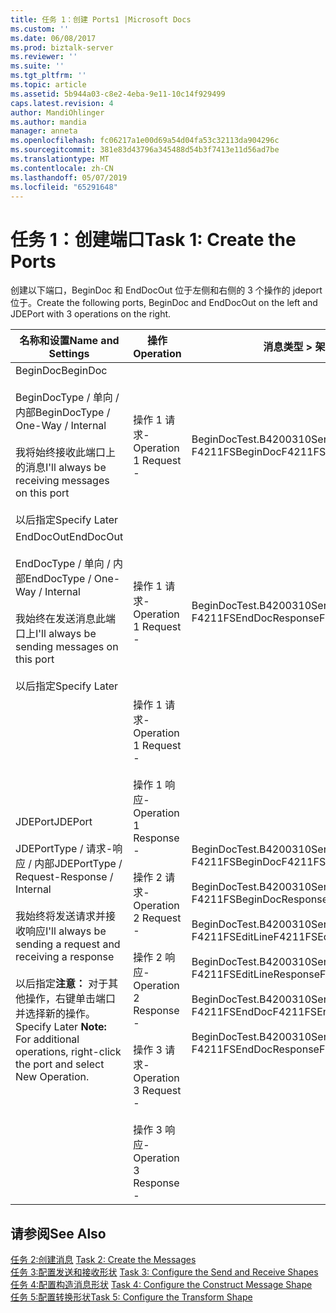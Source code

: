 ```yaml
---
title: 任务 1：创建 Ports1 |Microsoft Docs
ms.custom: ''
ms.date: 06/08/2017
ms.prod: biztalk-server
ms.reviewer: ''
ms.suite: ''
ms.tgt_pltfrm: ''
ms.topic: article
ms.assetid: 5b944a03-c8e2-4eba-9e11-10c14f929499
caps.latest.revision: 4
author: MandiOhlinger
ms.author: mandia
manager: anneta
ms.openlocfilehash: fc06217a1e00d69a54d04fa53c32113da904296c
ms.sourcegitcommit: 381e83d43796a345488d54b3f7413e11d56ad7be
ms.translationtype: MT
ms.contentlocale: zh-CN
ms.lasthandoff: 05/07/2019
ms.locfileid: "65291648"
---
```

# <a name="task-1-create-the-ports"></a><span data-ttu-id="9f35d-102">任务 1：创建端口</span><span class="sxs-lookup"><span data-stu-id="9f35d-102">Task 1: Create the Ports</span></span>
<span data-ttu-id="9f35d-103">创建以下端口，BeginDoc 和 EndDocOut 位于左侧和右侧的 3 个操作的 jdeport 位于。</span><span class="sxs-lookup"><span data-stu-id="9f35d-103">Create the following ports, BeginDoc and EndDocOut on the left and JDEPort with 3 operations on the right.</span></span>  
  
|<span data-ttu-id="9f35d-104">名称和设置</span><span class="sxs-lookup"><span data-stu-id="9f35d-104">Name and Settings</span></span>|<span data-ttu-id="9f35d-105">操作</span><span class="sxs-lookup"><span data-stu-id="9f35d-105">Operation</span></span>|<span data-ttu-id="9f35d-106">消息类型 > 架构</span><span class="sxs-lookup"><span data-stu-id="9f35d-106">Message Type > Schema</span></span>|  
|-----------------------|---------------|----------------------------|  
|<span data-ttu-id="9f35d-107">BeginDoc</span><span class="sxs-lookup"><span data-stu-id="9f35d-107">BeginDoc</span></span><br /><br /> <span data-ttu-id="9f35d-108">BeginDocType / 单向 / 内部</span><span class="sxs-lookup"><span data-stu-id="9f35d-108">BeginDocType / One-Way / Internal</span></span><br /><br /> <span data-ttu-id="9f35d-109">我将始终接收此端口上的消息</span><span class="sxs-lookup"><span data-stu-id="9f35d-109">I'll always be receiving messages on this port</span></span><br /><br /> <span data-ttu-id="9f35d-110">以后指定</span><span class="sxs-lookup"><span data-stu-id="9f35d-110">Specify Later</span></span>|<span data-ttu-id="9f35d-111">操作 1 请求-</span><span class="sxs-lookup"><span data-stu-id="9f35d-111">Operation 1 Request -</span></span>|<span data-ttu-id="9f35d-112">BeginDocTest.B4200310Service_1.</span><span class="sxs-lookup"><span data-stu-id="9f35d-112">BeginDocTest.B4200310Service_1.</span></span><br /><span data-ttu-id="9f35d-113">F4211FSBeginDoc</span><span class="sxs-lookup"><span data-stu-id="9f35d-113">F4211FSBeginDoc</span></span>|  
|<span data-ttu-id="9f35d-114">EndDocOut</span><span class="sxs-lookup"><span data-stu-id="9f35d-114">EndDocOut</span></span><br /><br /> <span data-ttu-id="9f35d-115">EndDocType / 单向 / 内部</span><span class="sxs-lookup"><span data-stu-id="9f35d-115">EndDocType / One-Way / Internal</span></span><br /><br /> <span data-ttu-id="9f35d-116">我始终在发送消息此端口上</span><span class="sxs-lookup"><span data-stu-id="9f35d-116">I'll always be sending messages on this port</span></span><br /><br /> <span data-ttu-id="9f35d-117">以后指定</span><span class="sxs-lookup"><span data-stu-id="9f35d-117">Specify Later</span></span>|<span data-ttu-id="9f35d-118">操作 1 请求-</span><span class="sxs-lookup"><span data-stu-id="9f35d-118">Operation 1 Request -</span></span>|<span data-ttu-id="9f35d-119">BeginDocTest.B4200310Service_1.</span><span class="sxs-lookup"><span data-stu-id="9f35d-119">BeginDocTest.B4200310Service_1.</span></span><br /><span data-ttu-id="9f35d-120">F4211FSEndDocResponse</span><span class="sxs-lookup"><span data-stu-id="9f35d-120">F4211FSEndDocResponse</span></span>|  
|<span data-ttu-id="9f35d-121">JDEPort</span><span class="sxs-lookup"><span data-stu-id="9f35d-121">JDEPort</span></span><br /><br /> <span data-ttu-id="9f35d-122">JDEPortType / 请求-响应 / 内部</span><span class="sxs-lookup"><span data-stu-id="9f35d-122">JDEPortType / Request-Response / Internal</span></span><br /><br /> <span data-ttu-id="9f35d-123">我始终将发送请求并接收响应</span><span class="sxs-lookup"><span data-stu-id="9f35d-123">I'll always be sending a request and receiving a response</span></span><br /><br /> <span data-ttu-id="9f35d-124">以后指定**注意：** 对于其他操作，右键单击端口并选择新的操作。</span><span class="sxs-lookup"><span data-stu-id="9f35d-124">Specify Later **Note:**  For additional operations, right-click the port and select New Operation.</span></span>|<span data-ttu-id="9f35d-125">操作 1 请求-</span><span class="sxs-lookup"><span data-stu-id="9f35d-125">Operation 1 Request -</span></span><br /><br /> <span data-ttu-id="9f35d-126">操作 1 响应-</span><span class="sxs-lookup"><span data-stu-id="9f35d-126">Operation 1 Response -</span></span><br /><br /> <span data-ttu-id="9f35d-127">操作 2 请求-</span><span class="sxs-lookup"><span data-stu-id="9f35d-127">Operation 2 Request -</span></span><br /><br /> <span data-ttu-id="9f35d-128">操作 2 响应-</span><span class="sxs-lookup"><span data-stu-id="9f35d-128">Operation 2 Response -</span></span><br /><br /> <span data-ttu-id="9f35d-129">操作 3 请求-</span><span class="sxs-lookup"><span data-stu-id="9f35d-129">Operation 3 Request -</span></span><br /><br /> <span data-ttu-id="9f35d-130">操作 3 响应-</span><span class="sxs-lookup"><span data-stu-id="9f35d-130">Operation 3 Response -</span></span>|<span data-ttu-id="9f35d-131">BeginDocTest.B4200310Service_1.</span><span class="sxs-lookup"><span data-stu-id="9f35d-131">BeginDocTest.B4200310Service_1.</span></span><br /><span data-ttu-id="9f35d-132">F4211FSBeginDoc</span><span class="sxs-lookup"><span data-stu-id="9f35d-132">F4211FSBeginDoc</span></span><br /><br /> <span data-ttu-id="9f35d-133">BeginDocTest.B4200310Service_1.</span><span class="sxs-lookup"><span data-stu-id="9f35d-133">BeginDocTest.B4200310Service_1.</span></span><br /><span data-ttu-id="9f35d-134">F4211FSBeginDocResponse</span><span class="sxs-lookup"><span data-stu-id="9f35d-134">F4211FSBeginDocResponse</span></span><br /><br /> <span data-ttu-id="9f35d-135">BeginDocTest.B4200310Service_1.</span><span class="sxs-lookup"><span data-stu-id="9f35d-135">BeginDocTest.B4200310Service_1.</span></span><br /><span data-ttu-id="9f35d-136">F4211FSEditLine</span><span class="sxs-lookup"><span data-stu-id="9f35d-136">F4211FSEditLine</span></span><br /><br /> <span data-ttu-id="9f35d-137">BeginDocTest.B4200310Service_1.</span><span class="sxs-lookup"><span data-stu-id="9f35d-137">BeginDocTest.B4200310Service_1.</span></span><br /><span data-ttu-id="9f35d-138">F4211FSEditLineResponse</span><span class="sxs-lookup"><span data-stu-id="9f35d-138">F4211FSEditLineResponse</span></span><br /><br /> <span data-ttu-id="9f35d-139">BeginDocTest.B4200310Service_1.</span><span class="sxs-lookup"><span data-stu-id="9f35d-139">BeginDocTest.B4200310Service_1.</span></span><br /><span data-ttu-id="9f35d-140">F4211FSEndDoc</span><span class="sxs-lookup"><span data-stu-id="9f35d-140">F4211FSEndDoc</span></span><br /><br /> <span data-ttu-id="9f35d-141">BeginDocTest.B4200310Service_1.</span><span class="sxs-lookup"><span data-stu-id="9f35d-141">BeginDocTest.B4200310Service_1.</span></span><br /><span data-ttu-id="9f35d-142">F4211FSEndDocResponse</span><span class="sxs-lookup"><span data-stu-id="9f35d-142">F4211FSEndDocResponse</span></span>|  
  
## <a name="see-also"></a><span data-ttu-id="9f35d-143">请参阅</span><span class="sxs-lookup"><span data-stu-id="9f35d-143">See Also</span></span>  
 <span data-ttu-id="9f35d-144">[任务 2:创建消息](../core/task-2-create-the-messages2.md) </span><span class="sxs-lookup"><span data-stu-id="9f35d-144">[Task 2: Create the Messages](../core/task-2-create-the-messages2.md) </span></span>  
 <span data-ttu-id="9f35d-145">[任务 3:配置发送和接收形状](../core/task-3-configure-the-send-and-receive-shapes2.md) </span><span class="sxs-lookup"><span data-stu-id="9f35d-145">[Task 3: Configure the Send and Receive Shapes](../core/task-3-configure-the-send-and-receive-shapes2.md) </span></span>  
 <span data-ttu-id="9f35d-146">[任务 4:配置构造消息形状](../core/task-4-configure-the-construct-message-shape1.md) </span><span class="sxs-lookup"><span data-stu-id="9f35d-146">[Task 4: Configure the Construct Message Shape](../core/task-4-configure-the-construct-message-shape1.md) </span></span>  
 [<span data-ttu-id="9f35d-147">任务 5:配置转换形状</span><span class="sxs-lookup"><span data-stu-id="9f35d-147">Task 5: Configure the Transform Shape</span></span>](../core/task-5-configure-the-transform-shape2.md)